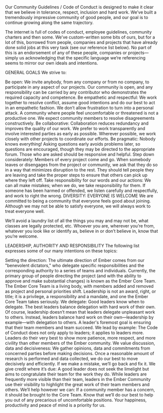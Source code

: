 Our Community Guidelines / Code of Conduct is designed to make it clear that we believe in tolerance, respect, inclusion and hard work. We’ve built a tremendously impressive community of good people, and our goal is to continue growing along the same trajectory.

The internet is full of codes of conduct, employee guidelines, community charters and then some. We’ve custom-written some bits of ours, but for a lot of this, borrowed from people, companies and projects that have already done solid jobs at this very task (see our reference list below). No part of this is an endorsement of any of these people, companies or projects—simply us acknowledging that the specific language we’re referencing seems to mirror our own ideals and intentions.

GENERAL GOALS
We strive to:

Be open: We invite anybody, from any company or from no company, to participate in any aspect of our projects. Our community is open, and any responsibility can be carried by any contributor who demonstrates the required capacity and competence.
Be empathetic and respectful: We work together to resolve conflict, assume good intentions and do our best to act in an empathetic fashion. We don’t allow frustration to turn into a personal attack. A community where people feel uncomfortable or threatened is not a productive one. We expect community members to resolve disagreements constructively.
Be collaborative: Collaboration reduces redundancy and improves the quality of our work. We prefer to work transparently and involve interested parties as early as possible. Wherever possible, we work closely with other projects to coordinate our efforts.
Be pragmatic: Nobody knows everything! Asking questions early avoids problems later, so questions are encouraged, though they may be directed to the appropriate forum. Those who are asked should be responsive and helpful.
Step down considerately: Members of every project come and go. When somebody leaves or disengages from the project or community, we ask that they do so in a way that minimizes disruption to the rest. They should tell people they are leaving and take the proper steps to ensure that others can pick up where they left off.
Take responsibility for our words and our actions: We can all make mistakes; when we do, we take responsibility for them. If someone has been harmed or offended, we listen carefully and respectfully, and work to right the wrong.
DIVERSITY: EVERYONE IS WELCOME
We are committed to being a community that everyone feels good about joining. Although we may not be able to satisfy everyone, we will always work to treat everyone well.

We’ll avoid a laundry list of all the things you may and may not be, what classes are legally protected, etc. Whoever you are, wherever you’re from, whatever you look like or identify as, believe in or don’t believe in, know that you’re welcome.

LEADERSHIP, AUTHORITY AND RESPONSIBILITY
The following list expresses some of our many intentions on these topics:

Setting the direction: The ultimate direction of Ember comes from our "benevolent dictators," who delegate specific responsibilities and the corresponding authority to a series of teams and individuals. Currently, the primary group of people directing the project (and with the ability to approve and make substantial changes) is known as the Ember Core Team. The Ember Core Team is a living body, with members added and removed as project and personal priorities shift. Leadership is not an award, right, or title; it is a privilege, a responsibility and a mandate, and one the Ember Core Team takes seriously.
We delegate: Good leaders know when to delegate. The best leaders balance delegation with hard work of their own. Of course, leadership doesn’t mean that leaders delegate unpleasant work to others. Instead, leaders balance hard work on their own—leadership by example—with delegation to others. A leader's foremost goal is ensuring that their team members and team succeed.
We lead by example: The Code of Conduct does not only apply to leaders; it applies to leaders more. Leaders do their very best to show more patience, more respect, and more civility than other members of the Ember community.
We value discussion, data and decisiveness: We gather opinions, data and commitments from concerned parties before making decisions. Once a reasonable amount of research is performed and data collected, we do our best to move decisively and efficiently. If we make a mistake, we’ll go back and fix it.
We give credit where it’s due: A good leader does not seek the limelight but aims to congratulate their team for the work they do. While leaders are frequently more visible than their team, leaders in the Ember Community use their visibility to highlight the great work of their team members and others.
We’ll help however we can: If a community member has a concern, it should be brought to the Core Team. Know that we’ll do our best to help you out of any precarious of uncomfortable positions. Your happiness, productivity and peace of mind is a priority for us.
